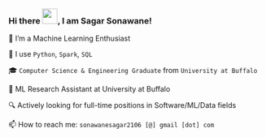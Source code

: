 ### Hi there <img src="https://raw.githubusercontent.com/MartinHeinz/MartinHeinz/master/wave.gif" width="30px">, I am Sagar Sonawane!

🔭 I’m a Machine Learning Enthusiast 

🧰 I use `Python`, `Spark`, `SQL`

🎓 `Computer Science & Engineering Graduate` from `University at Buffalo`

💼 ML Research Assistant at University at Buffalo

🔍 Actively looking for full-time positions in Software/ML/Data fields

📫 How to reach me: `sonawanesagar2106 [@] gmail [dot] com`

<!--
### Hi there 👋
**Sagar2106/sagar2106** is a ✨ _special_ ✨ repository because its `README.md` (this file) appears on your GitHub profile.

Here are some ideas to get you started:

- 🔭 I’m currently working on ...
- 🌱 I’m currently learning ...
- 👯 I’m looking to collaborate on ...
- 🤔 I’m looking for help with ...
- 💬 Ask me about ...
- 📫 How to reach me: ...
- 😄 Pronouns: ...
- ⚡ Fun fact: ...
-->
